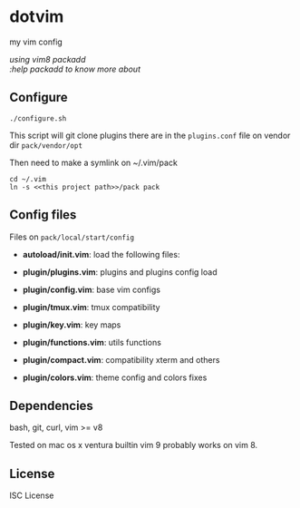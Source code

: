 # dotvim

my vim config

*using vim8 packadd*<br>
*:help packadd to know more about*

## Configure

```
./configure.sh
````

This script will git clone plugins there are in the `plugins.conf` file on vendor dir `pack/vendor/opt`

Then need to make a symlink on ~/.vim/pack

```
cd ~/.vim
ln -s <<this project path>>/pack pack
```

## Config files

Files on `pack/local/start/config`

 - **autoload/init.vim**: load the following files:

 - **plugin/plugins.vim**: plugins and plugins config load
 - **plugin/config.vim**: base vim configs
 - **plugin/tmux.vim**: tmux compatibility
 - **plugin/key.vim**: key maps
 - **plugin/functions.vim**: utils functions
 - **plugin/compact.vim**: compatibility xterm and others
 - **plugin/colors.vim**: theme config and colors fixes

## Dependencies

bash, git, curl, vim >= v8

Tested on mac os x ventura builtin vim 9 probably works on vim 8.

## License

ISC License
